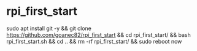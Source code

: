 # rpi_first_start

sudo apt install git -y && git clone https://github.com/goanec82/rpi_first_start && cd rpi_first_start/ && bash rpi_first_start.sh && cd .. && rm -rf rpi_first_start/ && sudo reboot now
